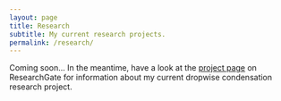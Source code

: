 ```yaml
---
layout: page
title: Research
subtitle: My current research projects.
permalink: /research/
---
```

Coming soon... In the meantime, have a look at the [project page](https://www.researchgate.net/project/Dropwise-condensation-of-low-surface-tension-fluids) on ResearchGate for information about my current dropwise condensation research project.